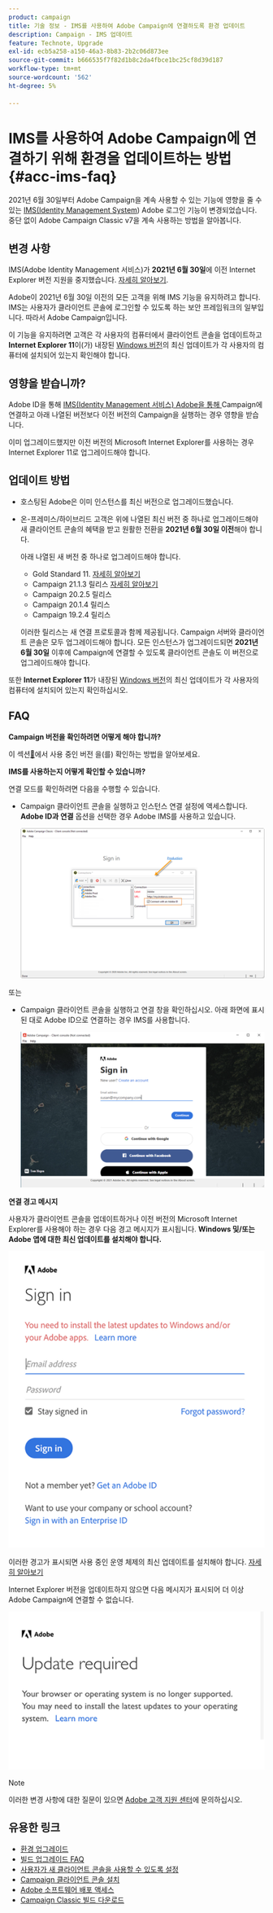 ```yaml
---
product: campaign
title: 기술 정보 - IMS를 사용하여 Adobe Campaign에 연결하도록 환경 업데이트
description: Campaign - IMS 업데이트
feature: Technote, Upgrade
exl-id: ecb5a258-a150-46a3-8b83-2b2c06d873ee
source-git-commit: b666535f7f82d1b8c2da4fbce1bc25cf8d39d187
workflow-type: tm+mt
source-wordcount: '562'
ht-degree: 5%

---
```


# IMS를 사용하여 Adobe Campaign에 연결하기 위해 환경을 업데이트하는 방법 {#acc-ims-faq}



2021년 6월 30일부터 Adobe Campaign을 계속 사용할 수 있는 기능에 영향을 줄 수 있는 [IMS(Identity Management System](https://helpx.adobe.com/kr/enterprise/using/identity.html)) Adobe 로그인 기능이 변경되었습니다. 중단 없이 Adobe Campaign Classic v7을 계속 사용하는 방법을 알아봅니다.

## 변경 사항

IMS(Adobe Identity Management 서비스)가 **2021년 6월 30일**&#x200B;에 이전 Internet Explorer 버전 지원을 중지했습니다. [자세히 알아보기](https://helpx.adobe.com/kr/x-productkb/global/update-operating-system-and-browser.html).

Adobe이 2021년 6월 30일 이전의 모든 고객을 위해 IMS 기능을 유지하려고 합니다. IMS는 사용자가 클라이언트 콘솔에 로그인할 수 있도록 하는 보안 프레임워크의 일부입니다. 따라서 Adobe Campaign입니다.

이 기능을 유지하려면 고객은 각 사용자의 컴퓨터에서 클라이언트 콘솔을 업데이트하고 **Internet Explorer 11**&#x200B;이(가) 내장된 [Windows 버전](../../rn/using/compatibility-matrix.md#ClientConsoleoperatingsystems)의 최신 업데이트가 각 사용자의 컴퓨터에 설치되어 있는지 확인해야 합니다.

## 영향을 받습니까?

Adobe ID을 통해 [IMS(Identity Management 서비스) Adobe을 통해 ](../../integrations/using/about-adobe-id.md) Campaign에 연결하고 아래 나열된 버전보다 이전 버전의 Campaign을 실행하는 경우 영향을 받습니다.

이미 업그레이드했지만 이전 버전의 Microsoft Internet Explorer를 사용하는 경우 Internet Explorer 11로 업그레이드해야 합니다.

## 업데이트 방법

* 호스팅된 Adobe은 이미 인스턴스를 최신 버전으로 업그레이드했습니다.

* 온-프레미스/하이브리드 고객은 위에 나열된 최신 버전 중 하나로 업그레이드해야 새 클라이언트 콘솔의 혜택을 받고 원활한 전환을 **2021년 6월 30일 이전**&#x200B;해야 합니다.

  아래 나열된 새 버전 중 하나로 업그레이드해야 합니다.

   * Gold Standard 11. [자세히 알아보기](../../rn/using/gold-standard.md)
   * Campaign 21.1.3 릴리스 [자세히 알아보기](../../rn/using/latest-release.md)
   * Campaign 20.2.5 릴리스
   * Campaign 20.1.4 릴리스
   * Campaign 19.2.4 릴리스

  이러한 릴리스는 새 연결 프로토콜과 함께 제공됩니다. Campaign 서버와 클라이언트 콘솔은 모두 업그레이드해야 합니다. 모든 인스턴스가 업그레이드되면 **2021년 6월 30일** 이후에 Campaign에 연결할 수 있도록 클라이언트 콘솔도 이 버전으로 업그레이드해야 합니다.

또한 **Internet Explorer 11**&#x200B;가 내장된 [Windows 버전](../../rn/using/compatibility-matrix.md#ClientConsoleoperatingsystems)의 최신 업데이트가 각 사용자의 컴퓨터에 설치되어 있는지 확인하십시오.

## FAQ

**Campaign 버전을 확인하려면 어떻게 해야 합니까?**

이 섹션[&#128279;](../../platform/using/launching-adobe-campaign.md#getting-your-campaign-version)에서 사용 중인 버전 을(를) 확인하는 방법을 알아보세요.


**IMS를 사용하는지 어떻게 확인할 수 있습니까?**

연결 모드를 확인하려면 다음을 수행할 수 있습니다.

* Campaign 클라이언트 콘솔을 실행하고 인스턴스 연결 설정에 액세스합니다. **Adobe ID과 연결** 옵션을 선택한 경우 Adobe IMS를 사용하고 있습니다.

  ![](../../integrations/using/assets/ims_1.png)

또는

* Campaign 클라이언트 콘솔을 실행하고 연결 창을 확인하십시오. 아래 화면에 표시된 대로 Adobe ID으로 연결하는 경우 IMS를 사용합니다.

  ![](../../integrations/using/assets/adobeID.png)

**연결 경고 메시지**

사용자가 클라이언트 콘솔을 업데이트하거나 이전 버전의 Microsoft Internet Explorer를 사용해야 하는 경우 다음 경고 메시지가 표시됩니다. **Windows 및/또는 Adobe 앱에 대한 최신 업데이트를 설치해야 합니다.**

![](../../integrations/using/assets/do-not-localize/errorMsg.png)

이러한 경고가 표시되면 사용 중인 운영 체제의 최신 업데이트를 설치해야 합니다. [자세히 알아보기](https://helpx.adobe.com/kr/x-productkb/global/update-operating-system-and-browser.html)

Internet Explorer 버전을 업데이트하지 않으면 다음 메시지가 표시되어 더 이상 Adobe Campaign에 연결할 수 없습니다.

![](../../integrations/using/assets/do-not-localize/errorUpdateReq.png)

>[!NOTE]
>
>이러한 변경 사항에 대한 질문이 있으면 [Adobe 고객 지원 센터](https://helpx.adobe.com/kr/enterprise/admin-guide.html/enterprise/using/support-for-experience-cloud.ug.html)에 문의하십시오.
>

## 유용한 링크

* [환경 업그레이드](../../production/using/build-upgrade.md)
* [빌드 업그레이드 FAQ](../../platform/using/faq-build-upgrade.md)
* [사용자가 새 클라이언트 콘솔을 사용할 수 있도록 설정](../../installation/using/client-console-availability-for-windows.md)
* [Campaign 클라이언트 콘솔 설치](../../installation/using/installing-the-client-console.md)
* [Adobe 소프트웨어 배포 액세스](https://experienceleague.adobe.com/docs/experience-cloud/software-distribution/home.html?lang=ko)
* [Campaign Classic 빌드 다운로드](https://experience.adobe.com/#/downloads/content/software-distribution/ko/campaign.html)
